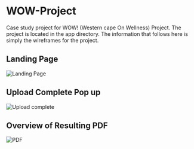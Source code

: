 # WOW-Project
Case study project for WOW! (Western cape On Wellness) Project.
The project is located in the app directory. The information that follows here is simply the wireframes for the project.


## Landing Page
![Landing Page](https://user-images.githubusercontent.com/79424556/164951420-c63aaf4c-aed5-49d7-af45-a0243226885f.png)

## Upload Complete Pop up

![Upload complete](https://user-images.githubusercontent.com/79424556/164951447-09f48a6f-13ba-417a-8360-798d6dcc7832.png)

## Overview of Resulting PDF 

![PDF](https://user-images.githubusercontent.com/79424556/164951483-314dfe24-6677-4ff0-8451-a91a402360ef.png)

